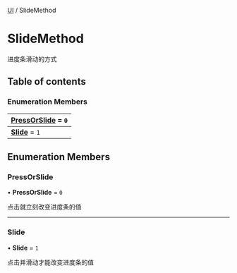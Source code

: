 [UI](../groups/Core.UI.md) / SlideMethod

# SlideMethod <Badge type="tip" text="Enumeration" /> <Score text="SlideMethod" />

<span class="content-big">

进度条滑动的方式

</span>

## Table of contents

### Enumeration Members <Score text="Enumeration" /> 
| **[PressOrSlide](mw.SlideMethod.md#pressorslide)** = ``0``  |
| :----- |
| **[Slide](mw.SlideMethod.md#slide)** = ``1`` |

## Enumeration Members

### PressOrSlide <Score text="PressOrSlide" /> 

• **PressOrSlide** = ``0``

点击就立刻改变进度条的值

___

### Slide <Score text="Slide" /> 

• **Slide** = ``1``

点击并滑动才能改变进度条的值
